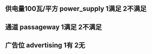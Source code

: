 供电量100瓦/平方
power_supply
1满足 2不满足
-----
通道
passageway
1满足 2不满足
-------
广告位
advertising
1有 2无
--------
